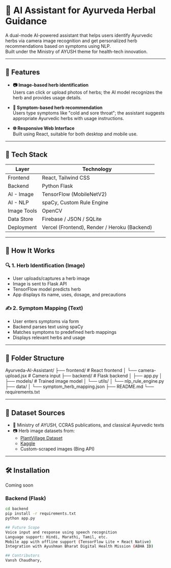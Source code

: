 # 🌿 AI Assistant for Ayurveda Herbal Guidance

A dual-mode AI-powered assistant that helps users identify Ayurvedic herbs via camera image recognition and get personalized herb recommendations based on symptoms using NLP.  
Built under the Ministry of AYUSH theme for health-tech innovation.

---

## 📌 Features

- **📷 Image-based herb identification**  
  Users can click or upload photos of herbs; the AI model recognizes the herb and provides usage details.

- **📝 Symptom-based herb recommendation**  
  Users type symptoms like "cold and sore throat"; the assistant suggests appropriate Ayurvedic herbs with usage instructions.

- **🌐 Responsive Web Interface**  
  Built using React, suitable for both desktop and mobile use.

---

## 🚀 Tech Stack

| Layer        | Technology                          |
|--------------|--------------------------------------|
| Frontend     | React, Tailwind CSS                  |
| Backend      | Python Flask                         |
| AI - Image   | TensorFlow (MobileNetV2)             |
| AI - NLP     | spaCy, Custom Rule Engine            |
| Image Tools  | OpenCV                               |
| Data Store   | Firebase / JSON / SQLite             |
| Deployment   | Vercel (Frontend), Render / Heroku (Backend) |

---

## 🧠 How It Works

### 🔍 1. Herb Identification (Image)
- User uploads/captures a herb image
- Image is sent to Flask API
- TensorFlow model predicts herb
- App displays its name, uses, dosage, and precautions

### ✍️ 2. Symptom Mapping (Text)
- User enters symptoms via form
- Backend parses text using spaCy
- Matches symptoms to predefined herb mappings
- Displays relevant herbs and usage

---

## 📁 Folder Structure

Ayurveda-AI-Assistant/
├── frontend/ # React frontend
│ └── camera-upload.jsx # Camera input
├── backend/ # Flask backend
│ ├── app.py
│ ├── models/ # Trained image model
│ └── utils/
│ └── nlp_rule_engine.py
├── data/
│ └── symptom_herb_mapping.json
├── README.md
└── requirements.txt


---

## 💾 Dataset Sources

- 📖 Ministry of AYUSH, CCRAS publications, and classical Ayurvedic texts
- 📷 Herb image datasets from:
  - [PlantVillage Dataset](https://github.com/spMohanty/PlantVillage-Dataset)
  - [Kaggle](https://www.kaggle.com)
  - Custom-scraped images (Bing API)

---

## 🛠 Installation
Coming soon 

### Backend (Flask)
```bash
cd backend
pip install -r requirements.txt
python app.py

## Future Scope
Voice input and response using speech recognition
Language support: Hindi, Marathi, Tamil, etc.
Mobile app with offline support (TensorFlow Lite + React Native)
Integration with Ayushman Bharat Digital Health Mission (ABHA ID)

## Contributors
Vansh Chaudhary,

